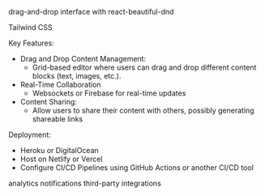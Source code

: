 drag-and-drop interface with react-beautiful-dnd

Tailwind CSS

Key Features: 

- Drag and Drop Content Management: 
  - Grid-based editor where users can drag and drop different content blocks (text, images, etc.).
- Real-Time Collaboration
  - Websockets or Firebase for real-time updates
- Content Sharing: 
  - Allow users to share their content with others, possibly generating shareable links


Deployment: 

- Heroku or DigitalOcean
- Host on Netlify or Vercel
- Configure CI/CD Pipelines using GitHub Actions or another CI/CD tool

analytics
notifications
third-party integrations